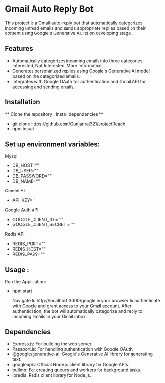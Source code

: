 # Gmail Auto Reply Bot

This project is a Gmail auto-reply bot that automatically categorizes incoming unread emails and sends appropriate replies based on their content using Google's Generative AI. Its on developing stage .

## Features

- Automatically categorizes incoming emails into three categories: Interested, Not Interested, More Information.
- Generates personalized replies using Google's Generative AI model based on the categorized emails.
- Integrates with Google OAuth for authentication and Gmail API for accessing and sending emails.

## Installation

 ** Clone the repository : Install dependencies **
 
  - git clone https://github.com/Gunjanraj321/projectReach
  - npm install


## Set up environment variables:
 Mysql
- DB_HOST=""
- DB_USER=""
- DB_PASSWORD=""
- DB_NAME=""

 Gemini AI
- API_KEY=''

 Google Auth API
- GOOGLE_CLIENT_ID = ""
- GOOGLE_CLIENT_SECRET = ""

 Redis API
- REDIS_PORT=""
- REDIS_HOST=""
- REDIS_PASS=""

## Usage :
 Run the Application:
- npm start

  Navigate to http://localhost:3000/google in your browser to authenticate with Google and grant access to your Gmail account.
After authentication, the bot will automatically categorize and reply to incoming emails in your Gmail inbox.


## Dependencies
- Express.js: For building the web server.
- Passport.js: For handling authentication with Google OAuth.
- @google/generative-ai: Google's Generative AI library for generating text.
- googleapis: Official Node.js client library for Google APIs.
- bullmq: For creating queues and workers for background tasks.
- ioredis: Redis client library for Node.js.
